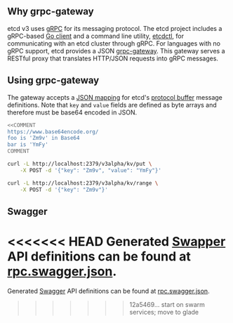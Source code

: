 
## Why grpc-gateway

etcd v3 uses [gRPC][grpc] for its messaging protocol. The etcd project includes a gRPC-based [Go client][go-client] and a command line utility, [etcdctl][etcdctl], for communicating with an etcd cluster through gRPC. For languages with no gRPC support, etcd provides a JSON [grpc-gateway][grpc-gateway]. This gateway serves a RESTful proxy that translates HTTP/JSON requests into gRPC messages.


## Using grpc-gateway

The gateway accepts a [JSON mapping][json-mapping] for etcd's [protocol buffer][api-ref] message definitions. Note that `key` and `value` fields are defined as byte arrays and therefore must be base64 encoded in JSON.

```bash
<<COMMENT
https://www.base64encode.org/
foo is 'Zm9v' in Base64
bar is 'YmFy'
COMMENT

curl -L http://localhost:2379/v3alpha/kv/put \
	-X POST -d '{"key": "Zm9v", "value": "YmFy"}'

curl -L http://localhost:2379/v3alpha/kv/range \
	-X POST -d '{"key": "Zm9v"}'
```


## Swagger

<<<<<<< HEAD
Generated [Swapper][swagger] API definitions can be found at [rpc.swagger.json][swagger-doc].
=======
Generated [Swagger][swagger] API definitions can be found at [rpc.swagger.json][swagger-doc].
>>>>>>> 12a5469... start on swarm services; move to glade

[api-ref]: ./api_reference_v3.md
[go-client]: https://github.com/coreos/etcd/tree/master/clientv3
[etcdctl]: https://github.com/coreos/etcd/tree/master/etcdctl
[grpc]: http://www.grpc.io/
[grpc-gateway]: https://github.com/gengo/grpc-gateway
[json-mapping]: https://developers.google.com/protocol-buffers/docs/proto3#json
[swagger]: http://swagger.io/
[swagger-doc]: apispec/swagger/rpc.swagger.json

